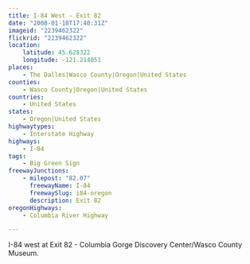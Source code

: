 ```yaml
---
title: I-84 West - Exit 82
date: "2008-01-18T17:40:31Z"
imageid: "2239462322"
flickrid: "2239462322"
location:
    latitude: 45.628322
    longitude: -121.214051
places:
    - The Dalles|Wasco County|Oregon|United States
counties:
    - Wasco County|Oregon|United States
countries:
    - United States
states:
    - Oregon|United States
highwaytypes:
    - Interstate Highway
highways:
    - I-84
tags:
    - Big Green Sign
freewayJunctions:
    - milepost: "82.07"
      freewayName: I-84
      freewaySlug: i84-oregon
      description: Exit 82
oregonHighways:
    - Columbia River Highway

---
```

I-84 west at Exit 82 - Columbia Gorge Discovery Center/Wasco County Museum.